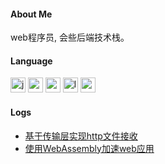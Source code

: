 #### About Me

web程序员, 会些后端技术栈。      

#### Language

<img width="24" height="24" src="https://img.icons8.com/color/48/javascript--v1.png" alt="javascript--v1"></img>
<img width="24" height="24" src="https://img.icons8.com/nolan/64/node-js.png" alt="node-js"></img>
<img width="24" height="24" src='https://img.icons8.com/color/48/000000/typescript.png'></img> 
<img width="24" height="24" src="https://img.icons8.com/nolan/64/lua-language--v1.png" alt="lua-language--v1"></img>
<img width="24" height="24" src="https://img.icons8.com/color/48/c-programming.png" alt="c-programming"></img>

#### Logs
* [基于传输层实现http文件接收](https://github.com/lilindog/links/blob/master/form-data-upload/README.md)   
* [使用WebAssembly加速web应用](https://github.com/lilindog/links/tree/master/webassembly-base64)   
